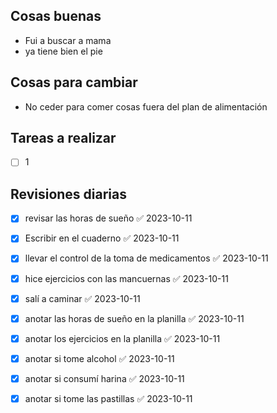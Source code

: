 

## Cosas buenas
- Fui a buscar a mama
- ya tiene bien el pie 


## Cosas para cambiar 
- No ceder para comer cosas fuera del plan de alimentación


## Tareas a realizar 
- [ ] 1


## Revisiones diarias
- [x] revisar las horas de sueño ✅ 2023-10-11
- [x] Escribir en el cuaderno ✅ 2023-10-11
- [x] llevar el control de la toma de medicamentos ✅ 2023-10-11
- [x] hice ejercicios con las mancuernas ✅ 2023-10-11
- [x] salí a caminar ✅ 2023-10-11
- [x] anotar las horas de sueño en la planilla ✅ 2023-10-11
- [x] anotar los ejercicios  en la planilla ✅ 2023-10-11
- [x] anotar si tome alcohol ✅ 2023-10-11
- [x] anotar si consumí harina ✅ 2023-10-11
- [x] anotar si tome las pastillas ✅ 2023-10-11

